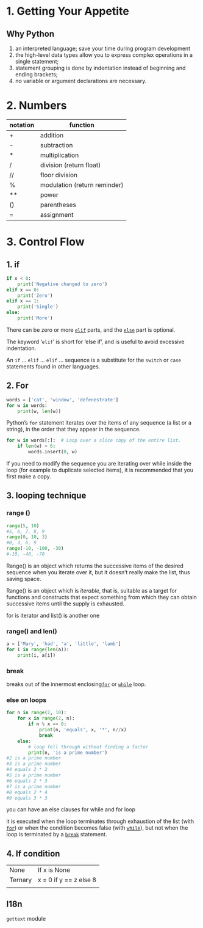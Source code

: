 # 1. Getting Your Appetite 

## Why Python 

1. an interpreted language; save your time during program development 
2. the high-level data types allow you to express complex operations in a single statement;
3. statement grouping is done by indentation instead of beginning and ending brackets;
4. no variable or argument declarations are necessary.

# 2.  Numbers



| notation | function                     |
| -------- | ---------------------------- |
| +        | addition                     |
| -        | subtraction                  |
| *        | multiplication               |
| /        | division (return float)      |
| //       | floor division               |
| %        | modulation (return reminder) |
| **       | power                        |
| ()       | parentheses                  |
| =        | assignment                   |

# 3. Control Flow 

## 1. if 

```python
if x < 0:
    print('Negative changed to zero')
elif x == 0:
    print('Zero')
elif x == 1:
    print('Single')
else:
    print('More')
```

There can be zero or more [`elif`](https://docs.python.org/3/reference/compound_stmts.html#elif) parts, and the [`else`](https://docs.python.org/3/reference/compound_stmts.html#else) part is optional. 

The keyword ‘`elif`’ is short for ‘else if’, and is useful to avoid excessive indentation. 

An  `if` … `elif` … `elif` … sequence is a substitute for the `switch` or `case` statements found in other languages.

## 2. For

```python
words = ['cat', 'window', 'defenestrate']
for w in words:
    print(w, len(w))
```

Python’s `for` statement iterates over the items of any sequence (a list or a string), in the order that they appear in the sequence.

```python
for w in words[:]:  # Loop over a slice copy of the entire list.
    if len(w) > 6:
        words.insert(0, w)

```

If you need to modify the sequence you are iterating over while inside the loop (for example to duplicate selected items), it is recommended that you first make a copy. 

## 3. looping technique

### range ()

```python
range(5, 10)
#5, 6, 7, 8, 9
range(0, 10, 3)
#0, 3, 6, 9
range(-10, -100, -30)
#-10, -40, -70
```

Range() is an object which returns the successive items of the desired sequence when you iterate over it, but it doesn’t really make the list, thus saving space. 

Range() is an object which is *iterable*, that is, suitable as a target for functions and constructs that expect something from which they can obtain successive items until the supply is exhausted.

for is iterator and list() is another one

### range() and len()

```python
a = ['Mary', 'had', 'a', 'little', 'lamb']
for i in range(len(a)):
    print(i, a[i])
```

### break

breaks out of the innermost enclosing[`for`](https://docs.python.org/3/reference/compound_stmts.html#for) or [`while`](https://docs.python.org/3/reference/compound_stmts.html#while) loop.

### else on loops

```python
for n in range(2, 10):
    for x in range(2, n):
        if n % x == 0:
            print(n, 'equals', x, '*', n//x)
            break
    else:
        # loop fell through without finding a factor
        print(n, 'is a prime number')
#2 is a prime number
#3 is a prime number
#4 equals 2 * 2
#5 is a prime number
#6 equals 2 * 3
#7 is a prime number
#8 equals 2 * 4
#9 equals 3 * 3
```

you can have an else clauses for while and for loop 

it is executed when the loop terminates through exhaustion of the list (with [`for`](https://docs.python.org/3/reference/compound_stmts.html#for)) or when the condition becomes false (with [`while`](https://docs.python.org/3/reference/compound_stmts.html#while)), but not when the loop is terminated by a [`break`](https://docs.python.org/3/reference/simple_stmts.html#break) statement.

## 4. If condition 

|         |                        |
| ------- | ---------------------- |
| None    | If x is None           |
| Ternary | x = 0 if y == z else 8 |
|         |                        |

## I18n

`gettext` module 